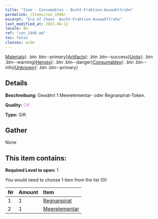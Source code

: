 ```yaml
---
title: "Item - Consumables - Bucht-Fraktion-Auswahltruhe"
permalink: /Items/con_1948/
excerpt: "Era of Chaos  Bucht-Fraktion-Auswahltruhe"
last_modified_at: 2021-04-12
locale: de
ref: "con_1948.md"
toc: false
classes: wide
---
```

 [Materials](/de/Items/){: .btn .btn--primary}[Artifacts](/de/Items/Artifacts/){: .btn .btn--success}[Units](/de/Items/Units/){: .btn .btn--warning}[Heroes](/de/Items/Heroes/){: .btn .btn--danger}[Consumables](/de/Items/Consumables/){: .btn .btn--info}[Unknown](/de/Items/Unknown/){: .btn .btn--primary}

## Details
 **Beschreibung:** Gewährt 1 Meerelementar- oder Regnanpirat-Token.

 **Quality:** <span style="color: #DA70D6">OK</span>

 **Type:** Gift

## Gather

  None

## This item contains:

 **Required Level to open:** 1

 You would need to choose 1 item from the list (0):

  | Nr | Amount |     Item    |
  |:---|:-------|:------------|
  | 1 | 1 | [Regnanpirat](/de/Items/unt_273/) | 
  | 2 | 1 | [Meerelementar](/de/Items/unt_275/) | 
